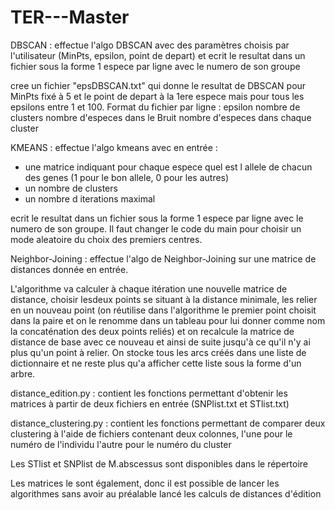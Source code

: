 ﻿# TER---Master

DBSCAN : 
effectue l'algo DBSCAN avec des paramètres choisis par l'utilisateur (MinPts, epsilon, point de depart)
et ecrit le resultat dans un fichier sous la forme 1 espece par ligne avec le numero de son groupe

cree un fichier "epsDBSCAN.txt" qui donne le resultat de DBSCAN pour MinPts fixé à 5 et le point de depart à la 1ere espece
mais pour tous les epsilons entre 1 et 100. Format du fichier par ligne : epsilon nombre de clusters nombre d'especes dans le Bruit nombre d'especes dans chaque cluster
 

KMEANS : 
effectue l'algo kmeans avec en entrée : 
- une matrice indiquant pour chaque espece quel est l allele de chacun des genes (1 pour le bon allele, 0 pour les autres)
- un nombre de clusters
- un nombre d iterations maximal

ecrit le resultat dans un fichier sous la forme 1 espece par ligne avec le numero de son groupe. Il faut changer le code du main pour choisir un mode aleatoire du choix des premiers centres. 


Neighbor-Joining : 
effectue l'algo de Neighbor-Joining sur une matrice de distances donnée en entrée.

L'algorithme va calculer à chaque itération une nouvelle matrice de distance, choisir lesdeux points se situant à la distance minimale, les relier en un nouveau point (on réutilise dans l'algorithme le premier point choisit dans la paire et on le renomme dans un tableau pour lui donner comme nom la concaténation des deux points reliés) et on recalcule la matrice de distance de base avec ce nouveau et ainsi de suite jusqu'à ce qu'il n'y ai plus qu'un point à relier. On stocke tous les arcs créés dans une liste de dictionnaire et ne reste plus qu'a afficher cette liste sous la forme d'un arbre.




distance_edition.py : contient les fonctions permettant d'obtenir les matrices à 
partir de deux fichiers en entrée (SNPlist.txt et STlist.txt)


distance_clustering.py : contient les fonctions permettant de comparer deux clustering à l'aide de fichiers 
contenant deux colonnes, l'une pour le numéro de l'individu l'autre pour le numéro du cluster



Les STlist et SNPlist de M.abscessus sont disponibles dans le répertoire

Les matrices le sont également, donc il est possible de lancer les algorithmes 
sans avoir au préalable lancé les calculs de distances d'édition